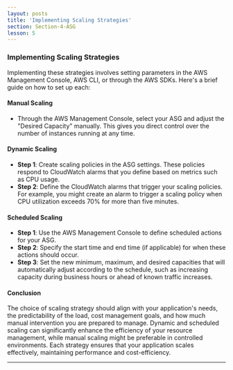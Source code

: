 ```yaml
---
layout: posts
title: 'Implementing Scaling Strategies'
section: Section-4-ASG
lesson: 5
---
```


### Implementing Scaling Strategies

Implementing these strategies involves setting parameters in the AWS Management Console, AWS CLI, or through the AWS SDKs. Here's a brief guide on how to set up each:

<!-- pagebreak -->

#### **Manual Scaling**

- Through the AWS Management Console, select your ASG and adjust the "Desired Capacity" manually. This gives you direct control over the number of instances running at any time.

<!-- pagebreak -->

#### **Dynamic Scaling**

- **Step 1**: Create scaling policies in the ASG settings. These policies respond to CloudWatch alarms that you define based on metrics such as CPU usage.
- **Step 2**: Define the CloudWatch alarms that trigger your scaling policies. For example, you might create an alarm to trigger a scaling policy when CPU utilization exceeds 70% for more than five minutes.

<!-- pagebreak -->

#### **Scheduled Scaling**

- **Step 1**: Use the AWS Management Console to define scheduled actions for your ASG.
- **Step 2**: Specify the start time and end time (if applicable) for when these actions should occur.
- **Step 3**: Set the new minimum, maximum, and desired capacities that will automatically adjust according to the schedule, such as increasing capacity during business hours or ahead of known traffic increases.

<!-- pagebreak -->

#### Conclusion

The choice of scaling strategy should align with your application's needs, the predictability of the load, cost management goals, and how much manual intervention you are prepared to manage. Dynamic and scheduled scaling can significantly enhance the efficiency of your resource management, while manual scaling might be preferable in controlled environments. Each strategy ensures that your application scales effectively, maintaining performance and cost-efficiency.

---
